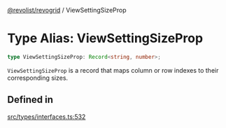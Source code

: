 [@revolist/revogrid](README.md) / ViewSettingSizeProp

# Type Alias: ViewSettingSizeProp

```ts
type ViewSettingSizeProp: Record<string, number>;
```

`ViewSettingSizeProp` is a record that maps column or row indexes to their
corresponding sizes.

## Defined in

[src/types/interfaces.ts:532](https://github.com/revolist/revogrid/blob/39cfd614966a26ee6ce63b18984e6b24b2874cc5/src/types/interfaces.ts#L532)
